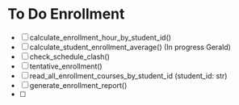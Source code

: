 # To Do Enrollment 

- [ ] calculate_enrollment_hour_by_student_id() 
- [ ] calculate_student_enrollment_average() (In progress Gerald)
- [ ] check_schedule_clash()
- [ ] tentative_enrollment()
- [ ] read_all_enrollment_courses_by_student_id (student_id: str)
- [ ] generate_enrollment_report()
- [ ] 


